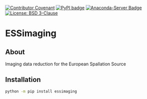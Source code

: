 [![Contributor Covenant](https://img.shields.io/badge/Contributor%20Covenant-2.1-4baaaa.svg)](CODE_OF_CONDUCT.md)
[![PyPI badge](http://img.shields.io/pypi/v/essimaging.svg)](https://pypi.python.org/pypi/essimaging)
[![Anaconda-Server Badge](https://anaconda.org/conda-forge/essimaging/badges/version.svg)](https://anaconda.org/conda-forge/essimaging)
[![License: BSD 3-Clause](https://img.shields.io/badge/License-BSD%203--Clause-blue.svg)](LICENSE)

# ESSimaging

## About

Imaging data reduction for the European Spallation Source

## Installation

```sh
python -m pip install essimaging
```
